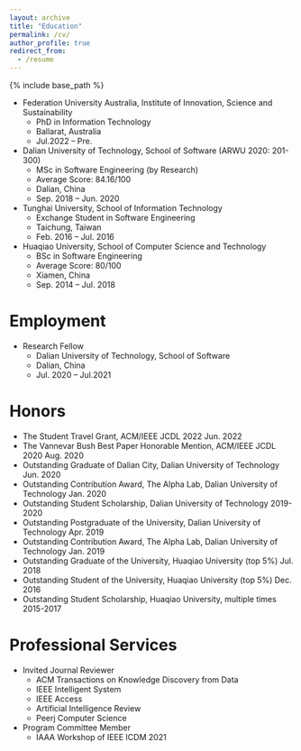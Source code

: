 ```yaml
---
layout: archive
title: "Education"
permalink: /cv/
author_profile: true
redirect_from:
  - /resume
---
```


{% include base_path %}

<!-- Education
====== -->
* Federation University Australia, Institute of Innovation, Science and Sustainability	
  * PhD in Information Technology	
  * Ballarat, Australia
  * Jul.2022 – Pre.
* Dalian University of Technology, School of Software (ARWU 2020: 201-300)	
  * MSc in Software Engineering (by Research)
  * Average Score: 84.16/100	
  * Dalian, China
  * Sep. 2018 – Jun. 2020
* Tunghai University, School of Information Technology	
  * Exchange Student in Software Engineering	
  * Taichung, Taiwan
  * Feb. 2016 – Jul. 2016
* Huaqiao University, School of Computer Science and Technology	
  * BSc in Software Engineering 
  * Average Score: 80/100	
  * Xiamen, China
  * Sep. 2014 – Jul. 2018


Employment 
======
* Research Fellow	
  * Dalian University of Technology, School of Software	
  * Dalian, China
  * Jul. 2020 – Jul.2021
  
Honors 
======
* The Student Travel Grant, ACM/IEEE JCDL 2022	Jun. 2022
* The Vannevar Bush Best Paper Honorable Mention, ACM/IEEE JCDL 2020 	Aug. 2020
* Outstanding Graduate of Dalian City, Dalian University of Technology 	Jun. 2020
* Outstanding Contribution Award, The Alpha Lab, Dalian University of Technology	Jan. 2020
* Outstanding Student Scholarship, Dalian University of Technology	2019-2020
* Outstanding Postgraduate of the University, Dalian University of Technology	Apr. 2019
* Outstanding Contribution Award, The Alpha Lab, Dalian University of Technology	Jan. 2019
* Outstanding Graduate of the University, Huaqiao University (top 5%)	Jul. 2018
* Outstanding Student of the University, Huaqiao University (top 5%)	Dec. 2016
* Outstanding Student Scholarship, Huaqiao University, multiple times	2015-2017

Professional Services
======
* Invited Journal Reviewer
  *	ACM Transactions on Knowledge Discovery from Data
  *	IEEE Intelligent System
  *	IEEE Access 
  *	Artificial Intelligence Review
  *	Peerj Computer Science
* Program Committee Member
  *	IAAA Workshop of IEEE ICDM 2021

<!-- 
Publications
======
  <ul>{% for post in site.publications %}
    {% include archive-single-cv.html %}
  {% endfor %}</ul>
  
Talks
======
  <ul>{% for post in site.talks %}
    {% include archive-single-talk-cv.html %}
  {% endfor %}</ul>
  
Teaching
======
  <ul>{% for post in site.teaching %}
    {% include archive-single-cv.html %}
  {% endfor %}</ul>
   -->

